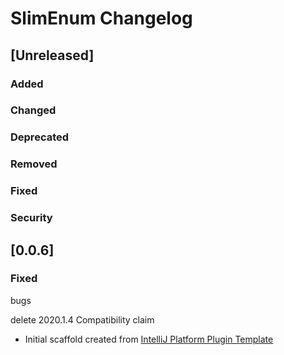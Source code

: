 <!-- Keep a Changelog guide -> https://keepachangelog.com -->

# SlimEnum Changelog

## [Unreleased]
### Added

### Changed

### Deprecated

### Removed

### Fixed

### Security
## [0.0.6]

### Fixed
bugs


delete 2020.1.4 Compatibility claim 
- Initial scaffold created from [IntelliJ Platform Plugin Template](https://github.com/JetBrains/intellij-platform-plugin-template)
